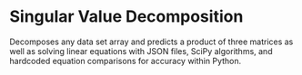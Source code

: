 # Singular Value Decomposition
 
 Decomposes any data set array and predicts a product of three matrices as well as solving linear equations with JSON files, SciPy algorithms, and hardcoded equation comparisons for accuracy within Python.
